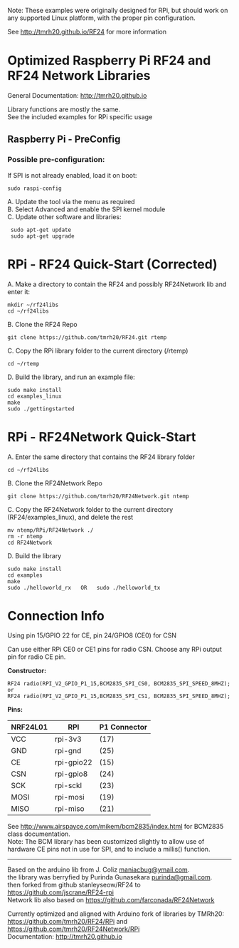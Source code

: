 Note: These examples were originally designed for RPi, but should work on any supported Linux platform, with the proper pin configuration.

See http://tmrh20.github.io/RF24 for more information

# Optimized Raspberry Pi RF24 and RF24 Network Libraries  

 General Documentation: http://tmrh20.github.io  
   
 Library functions are mostly the same.  
 See the included examples for RPi specific usage  
 
## Raspberry Pi - PreConfig
    
### Possible pre-configuration:  
If SPI is not already enabled, load it on boot:   

    sudo raspi-config  

A. Update the tool via the menu as required  
B. Select Advanced and enable the SPI kernel module      
C. Update other software and libraries:  

     sudo apt-get update  
     sudo apt-get upgrade  


# RPi - RF24 Quick-Start (Corrected) 
     
A. Make a directory to contain the RF24 and possibly RF24Network lib and enter it:  

    mkdir ~/rf24libs  
    cd ~/rf24libs  

B.  Clone the RF24 Repo  

    git clone https://github.com/tmrh20/RF24.git rtemp  

C.  Copy the RPi library folder to the current directory (/rtemp)

    cd ~/rtemp

D. Build the library, and run an example file:  

    sudo make install
    cd examples_linux  
    make
    sudo ./gettingstarted  
  

# RPi - RF24Network Quick-Start  

A. Enter the same directory that contains the RF24 library folder  

    cd ~/rf24libs  

B. Clone the RF24Network Repo  

    git clone https://github.com/tmrh20/RF24Network.git ntemp  

C. Copy the RF24Network folder to the current directory (RF24/examples_linux), and delete the rest  

    mv ntemp/RPi/RF24Network ./  
    rm -r ntemp  
    cd RF24Network  

D. Build the library  

    sudo make install
    cd examples  
    make  
    sudo ./helloworld_rx   OR   sudo ./helloworld_tx  
  

# Connection Info

Using pin 15/GPIO 22 for CE, pin 24/GPIO8 (CE0) for CSN

Can use either RPi CE0 or CE1 pins for radio CSN.
Choose any RPi output pin for radio CE pin.

**Constructor:**

    RF24 radio(RPI_V2_GPIO_P1_15,BCM2835_SPI_CS0, BCM2835_SPI_SPEED_8MHZ);
    or
    RF24 radio(RPI_V2_GPIO_P1_15,BCM2835_SPI_CS1, BCM2835_SPI_SPEED_8MHZ);

**Pins:**  

| NRF24L01 | RPI        | P1 Connector |  
|----------|------------|--------------|  
| VCC      | rpi-3v3    |     (17)     |  
| GND      | rpi-gnd    |     (25)     |  
| CE       | rpi-gpio22 |     (15)     |  
| CSN      | rpi-gpio8  |     (24)     |  
| SCK      | rpi-sckl   |     (23)     |  
| MOSI     | rpi-mosi   |     (19)     |  
| MISO     | rpi-miso   |     (21)     |  
  
  
See http://www.airspayce.com/mikem/bcm2835/index.html for BCM2835 class documentation.  
Note: The BCM library has been customized slightly to allow use of hardware CE pins not
in use for SPI, and to include a millis() function.  
   
****************
  
Based on the arduino lib from J. Coliz <maniacbug@ymail.com>.  
the library was berryfied by Purinda Gunasekara <purinda@gmail.com>.  
then forked from github stanleyseow/RF24 to https://github.com/jscrane/RF24-rpi  
Network lib also based on https://github.com/farconada/RF24Network

Currently optimized and aligned with Arduino fork of libraries by TMRh20:  
https://github.com/tmrh20/RF24/RPi and https://github.com/tmrh20/RF24Network/RPi  
Documentation: http://tmrh20.github.io

